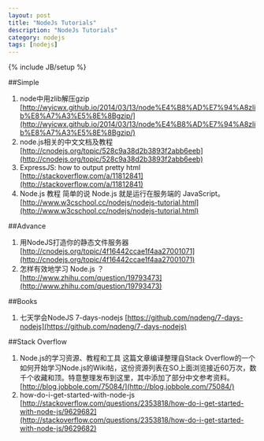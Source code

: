 ```yaml
---
layout: post
title: "NodeJs Tutorials"
description: "NodeJs Tutorials"
category: nodejs 
tags: [nodejs]
---
```

{% include JB/setup %}

##Simple
1. node中用zlib解压gzip  [http://wyicwx.github.io/2014/03/13/node%E4%B8%AD%E7%94%A8zlib%E8%A7%A3%E5%8E%8Bgzip/](http://wyicwx.github.io/2014/03/13/node%E4%B8%AD%E7%94%A8zlib%E8%A7%A3%E5%8E%8Bgzip/)
1. node.js相关的中文文档及教程 [http://cnodejs.org/topic/528c9a38d2b3893f2abb6eeb](http://cnodejs.org/topic/528c9a38d2b3893f2abb6eeb)
1. ExpressJS: how to output pretty html [http://stackoverflow.com/a/11812841](http://stackoverflow.com/a/11812841)
1. Node.js 教程   简单的说 Node.js 就是运行在服务端的 JavaScript。      
[http://www.w3cschool.cc/nodejs/nodejs-tutorial.html](http://www.w3cschool.cc/nodejs/nodejs-tutorial.html)

##Advance
1. 用NodeJS打造你的静态文件服务器 [http://cnodejs.org/topic/4f16442ccae1f4aa27001071](http://cnodejs.org/topic/4f16442ccae1f4aa27001071)
1. 怎样有效地学习 Node.js ？        
[http://www.zhihu.com/question/19793473](http://www.zhihu.com/question/19793473)

##Books 
1. 七天学会NodeJS     7-days-nodejs   [https://github.com/nqdeng/7-days-nodejs](https://github.com/nqdeng/7-days-nodejs)


##Stack Overflow
1. Node.js的学习资源、教程和工具   这篇文章编译整理自Stack Overflow的一个如何开始学习Node.js的Wiki帖，这份资源列表在SO上面浏览接近60万次，数千个收藏和顶。特意整理发布到这里，其中添加了部分中文参考资料。      
[http://blog.jobbole.com/75084/](http://blog.jobbole.com/75084/)
1. how-do-i-get-started-with-node-js    [http://stackoverflow.com/questions/2353818/how-do-i-get-started-with-node-js/9629682](http://stackoverflow.com/questions/2353818/how-do-i-get-started-with-node-js/9629682)

